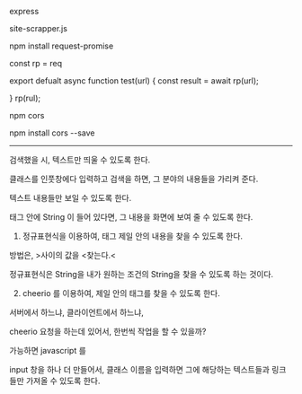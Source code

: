 express

site-scrapper.js

npm install request-promise

const rp = req

export defualt 
async function test(url) {
    const result = await rp(url);

}
rp(rul);

npm cors

npm install cors --save



---------------

검색했을 시, 텍스트만 띄울 수 있도록 한다.

클래스를 인풋창에다 입력하고 검색을 하면, 그 분야의 내용들을 가리켜 준다.

텍스트 내용들만 보일 수 있도록 한다.


태그 안에 String 이 들어 있다면, 그 내용을 화면에 보여 줄 수 있도록 한다.

1. 정규표현식을 이용하여, 태그 제일 안의 내용을 찾을 수 있도록 한다.

방법은, >사이의 값을 <찾는다.<

정규표현식은 String을 내가 원하는 조건의 String을 찾을 수 있도록 하는 것이다.




2. cheerio 를 이용하여, 제일 안의 태그를 찾을 수 있도록 한다.


서버에서 하느냐, 클라이언트에서 하느냐,

cheerio 요청을 하는데 있어서, 한번씩 작업을 할 수 있을까?

가능하면 javascript 를 





input 창을 하나 더 만들어서, 클래스 이름을 입력하면 그에 해당하는 텍스트들과 링크들만 가져올 수 있도록 한다.